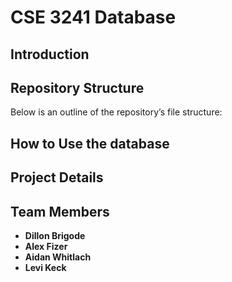 # CSE 3241 Database

## Introduction


## Repository Structure
Below is an outline of the repository’s file structure:

 

## How to Use the database



## Project Details



## Team Members
- **Dillon Brigode** 
- **Alex Fizer** 
- **Aidan Whitlach**
- **Levi Keck** 

